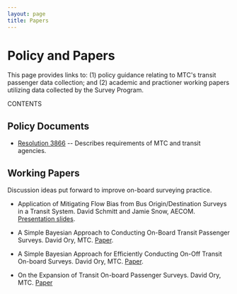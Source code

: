 ```yaml
---
layout: page
title: Papers
---
```


# Policy and Papers

This page provides links to: (1) policy guidance relating to MTC's transit passenger data collection; and (2) academic and practioner working papers utilizing data collected by the Survey Program.

CONTENTS



## Policy Documents

* [Resolution 3866](https://mtc.legistar.com/View.ashx?M=F&ID=3866249&GUID=9910CC33-E4BA-4709-BC52-63CAE8A856FB) -- Describes requirements of MTC and transit agencies.

## Working Papers

Discussion ideas put forward to improve on-board surveying practice.

*	Application of Mitigating Flow Bias from Bus Origin/Destination Surveys in a Transit System.  David Schmitt and Jamie Snow, AECOM.  [Presentation slides](http://trbappcon.org/2015conf/presentations/200_2015-05-20%20Planning%20Apps%20-%20Mitigating%20Flow%20Bias%20v3%20051815.pptx).

*	A Simple Bayesian Approach to Conducting On-Board Transit Passenger Surveys.  David Ory, MTC.  [Paper](https://mtcdrive.box.com/bayesian-onboard).

*	A Simple Bayesian Approach for Efficiently Conducting On-Off Transit On-board Surveys.  David Ory, MTC.  [Paper](https://mtcdrive.box.com/bayesian-onoff).

*	On the Expansion of Transit On-board Passenger Surveys.  David Ory, MTC.  [Paper](https://mtcdrive.box.com/multi-criteria-expansion)  

